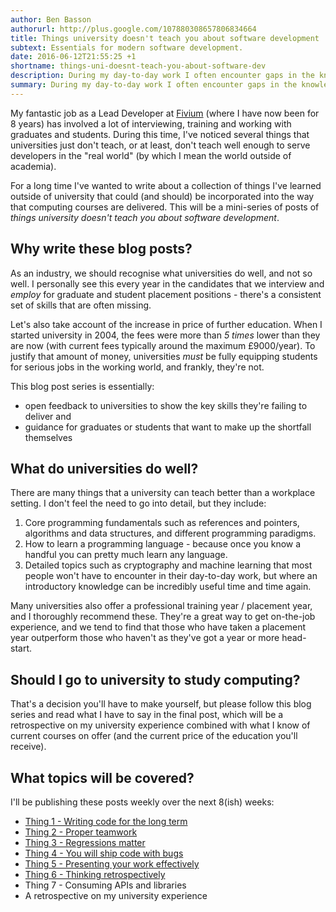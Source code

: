 ```yaml
---
author: Ben Basson
authorurl: http://plus.google.com/107880308657806834664
title: Things university doesn't teach you about software development
subtext: Essentials for modern software development.
date: 2016-06-12T21:55:25 +1
shortname: things-uni-doesnt-teach-you-about-software-dev
description: During my day-to-day work I often encounter gaps in the knowledge or skills of students and graduates due to deficiencies in modern university computing courses. This blog post series is my take on the gaps, and how the courses could be improved.
summary: During my day-to-day work I often encounter gaps in the knowledge or skills of students and graduates due to deficiencies in modern university computing courses. This blog post series is my take on the gaps, and how the courses could be improved.
---
```


My fantastic job as a Lead Developer at [Fivium][1] (where I have now been for 8 years) has involved a lot of interviewing, training and working with graduates and students. During this time, I've noticed several things that universities just don't teach, or at least, don't teach well enough to serve developers in the "real world" (by which I mean the world outside of academia).

For a long time I've wanted to write about a collection of things I've learned outside of university that could (and should) be incorporated into the way that computing courses are delivered. This will be a mini-series of posts of *things university doesn't teach you about software development*.

Why write these blog posts?
---------------------------

As an industry, we should recognise what universities do well, and not so well. I personally see this every year in the candidates that we interview and *employ* for graduate and student placement positions - there's a consistent set of skills that are often missing. 

Let's also take account of the increase in price of further education. When I started university in 2004, the fees were more than *5 times* lower than they are now (with current fees typically around the maximum £9000/year). To justify that amount of money, universities *must* be fully equipping students for serious jobs in the working world, and frankly, they're not. 

This blog post series is essentially:

* open feedback to universities to show the key skills they're failing to deliver and
* guidance for graduates or students that want to make up the shortfall themselves

What do universities do well?
-----------------------------

There are many things that a university can teach better than a workplace setting. I don't feel the need to go into detail, but they include:

1. Core programming fundamentals such as references and pointers, algorithms and data structures, and different programming paradigms.
2. How to learn a programming language - because once you know a handful you can pretty much learn any language.
3. Detailed topics such as cryptography and machine learning that most people won't have to encounter in their day-to-day work, but where an introductory knowledge can be incredibly useful time and time again.

Many universities also offer a professional training year / placement year, and I thoroughly recommend these. They're a great way to get on-the-job experience, and we tend to find that those who have taken a placement year outperform those who haven't as they've got a year or more head-start.

Should I go to university to study computing?
---------------------------------------------

That's a decision you'll have to make yourself, but please follow this blog series and read what I have to say in the final post, which will be a retrospective on my university experience combined with what I know of current courses on offer (and the current price of the education you'll receive).

What topics will be covered?
----------------------------

I'll be publishing these posts weekly over the next 8(ish) weeks:

* [Thing 1 - Writing code for the long term][2]
* [Thing 2 - Proper teamwork][3]
* [Thing 3 - Regressions matter][4]
* [Thing 4 - You will ship code with bugs][5]
* [Thing 5 - Presenting your work effectively][6]
* [Thing 6 - Thinking retrospectively][7]
* Thing 7 - Consuming APIs and libraries
* A retrospective on my university experience

[1]: http://www.fivium.co.uk
[2]: /blog/writing-code-for-the-long-term
[3]: /blog/proper-teamwork
[4]: /blog/regressions-matter
[5]: /blog/you-will-ship-code-with-bugs
[6]: /blog/presenting-your-work-effectively
[7]: /blog/thinking-retrospectively
